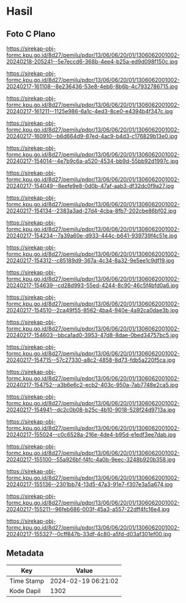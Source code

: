 # Hasil

## Foto C Plano

https://sirekap-obj-formc.kpu.go.id/8d27/pemilu/pdpr/13/06/06/20/01/1306062001002-20240218-205241--5e7eccd6-368b-4ee4-b25a-ed9d098f150c.jpg

https://sirekap-obj-formc.kpu.go.id/8d27/pemilu/pdpr/13/06/06/20/01/1306062001002-20240217-161108--8e236436-53e8-4eb6-8b6b-4c7932786715.jpg

https://sirekap-obj-formc.kpu.go.id/8d27/pemilu/pdpr/13/06/06/20/01/1306062001002-20240217-161211--1125e986-6a1c-4ed3-8ce0-e4394b4f347c.jpg

https://sirekap-obj-formc.kpu.go.id/8d27/pemilu/pdpr/13/06/06/20/01/1306062001002-20240217-160910--b6d664d9-87ed-4ac9-b4d3-c176829b13e0.jpg

https://sirekap-obj-formc.kpu.go.id/8d27/pemilu/pdpr/13/06/06/20/01/1306062001002-20240217-154014--4e7b9c6a-a520-4534-bb9d-55bb92d1997c.jpg

https://sirekap-obj-formc.kpu.go.id/8d27/pemilu/pdpr/13/06/06/20/01/1306062001002-20240217-154049--8eefe9e8-0d0b-47af-aab3-df32dc0f9a27.jpg

https://sirekap-obj-formc.kpu.go.id/8d27/pemilu/pdpr/13/06/06/20/01/1306062001002-20240217-154134--2383a3ad-27d4-4cba-8fb7-202cbe86bf02.jpg

https://sirekap-obj-formc.kpu.go.id/8d27/pemilu/pdpr/13/06/06/20/01/1306062001002-20240217-154234--7a39a60e-d933-444c-b641-939739f4c51e.jpg

https://sirekap-obj-formc.kpu.go.id/8d27/pemilu/pdpr/13/06/06/20/01/1306062001002-20240217-154312--c85189d9-367a-4c34-8a32-9e5ee1c9df19.jpg

https://sirekap-obj-formc.kpu.go.id/8d27/pemilu/pdpr/13/06/06/20/01/1306062001002-20240217-154639--cd28d993-55ed-4244-8c90-46c5f4bfd0a6.jpg

https://sirekap-obj-formc.kpu.go.id/8d27/pemilu/pdpr/13/06/06/20/01/1306062001002-20240217-154510--2ca49f55-8562-4ba4-940e-4a92ca0dae3b.jpg

https://sirekap-obj-formc.kpu.go.id/8d27/pemilu/pdpr/13/06/06/20/01/1306062001002-20240217-154603--bbca1ad0-3953-47d8-8dae-0bed34757bc5.jpg

https://sirekap-obj-formc.kpu.go.id/8d27/pemilu/pdpr/13/06/06/20/01/1306062001002-20240217-154715--57c27330-a8c2-4858-8d73-fdb5a220f5ca.jpg

https://sirekap-obj-formc.kpu.go.id/8d27/pemilu/pdpr/13/06/06/20/01/1306062001002-20240217-154752--a3b6e6c2-ecb2-403c-950a-7ab7748e2ca5.jpg

https://sirekap-obj-formc.kpu.go.id/8d27/pemilu/pdpr/13/06/06/20/01/1306062001002-20240217-154941--dc2c0b08-b25c-4b10-9018-528f24d9713a.jpg

https://sirekap-obj-formc.kpu.go.id/8d27/pemilu/pdpr/13/06/06/20/01/1306062001002-20240217-155024--c0c6528a-216e-4de4-b95d-e1edf3ee7dab.jpg

https://sirekap-obj-formc.kpu.go.id/8d27/pemilu/pdpr/13/06/06/20/01/1306062001002-20240217-155100--55a926bf-f4fc-4a0b-9eec-3248b920b358.jpg

https://sirekap-obj-formc.kpu.go.id/8d27/pemilu/pdpr/13/06/06/20/01/1306062001002-20240217-155136--2301bb74-13d5-47a3-91e7-f307e3a5a674.jpg

https://sirekap-obj-formc.kpu.go.id/8d27/pemilu/pdpr/13/06/06/20/01/1306062001002-20240217-155211--96feb686-003f-45a3-a557-22dff4fc16e4.jpg

https://sirekap-obj-formc.kpu.go.id/8d27/pemilu/pdpr/13/06/06/20/01/1306062001002-20240217-155327--0cff847b-33df-4c80-a5fd-d03af301ef00.jpg


## Metadata

| Key        | Value               |
| ---------- | ------------------- |
| Time Stamp | 2024-02-19 06:21:02 |
| Kode Dapil | 1302                |



